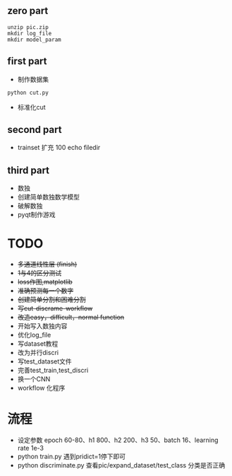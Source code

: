 ## zero part
```
unzip pic.zip
mkdir log_file
mkdir model_param
```

## first part
+ 制作数据集
```python
python cut.py
```
+ 标准化cut

## second part
+ trainset 扩充 100 echo filedir

## third part
+ 数独
+ 创建简单数独数学模型
+ 破解数独
+ pyqt制作游戏

# TODO
+ ~~多通道线性层 (finish)~~
+ ~~1与4的区分测试~~
+ ~~loss作图,matplotlib~~
+ ~~准确预测每一个数字~~
+ ~~创建简单分割和困难分割~~
+ ~~写cut-discrame-workflow~~
+ ~~改造easy，difficult，normal function~~
+ 开始写入数独内容
+ 优化log_file
+ 写dataset教程
+ 改为并行discri
+ 写test_dataset文件
+ 完善test_train,test_discri
+ 换一个CNN
+ workflow 化程序


# 流程

+ 设定参数 epoch 60-80、h1 800、h2 200、h3 50、batch 16、learning rate 1e-3 
+ python train.py 遇到pridict=1停下即可
+ python discriminate.py 查看pic/expand_dataset/test_class 分类是否正确